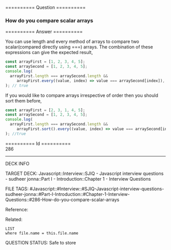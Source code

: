========== Question ==========  

### How do you compare scalar arrays  

========== Answer ==========  

You can use length and every method of arrays to compare two scalar(compared
directly using ===) arrays. The combination of these expressions can give the
expected result,

```javascript
const arrayFirst = [1, 2, 3, 4, 5];
const arraySecond = [1, 2, 3, 4, 5];
console.log(
  arrayFirst.length === arraySecond.length &&
     arrayFirst.every((value, index) => value === arraySecond[index]),
); // true
```

If you would like to compare arrays irrespective of order then you should sort
them before,

```javascript
const arrayFirst = [2, 3, 1, 4, 5];
const arraySecond = [1, 2, 3, 4, 5];
console.log(
  arrayFirst.length === arraySecond.length &&
     arrayFirst.sort().every((value, index) => value === arraySecond[index]),
); //true
```

========== Id ==========  
286

---

DECK INFO

TARGET DECK: Javascript::Interview::SJIQ - Javascript interview questions - sudheer jonna::Part I - Introduction::Chapter 1 - Interview Questions

FILE TAGS: #Javascript::#Interview::#SJIQ-Javascript-interview-questions-sudheer-jonna::#Part-I-Introduction::#Chapter-1-Interview-Questions::#286-How-do-you-compare-scalar-arrays

Reference:

Related:

```dataview
LIST
where file.name = this.file.name
```

QUESTION STATUS: Safe to store
